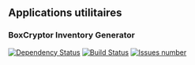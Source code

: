 ## Applications utilitaires

### BoxCryptor Inventory Generator
<a href='https://www.versioneye.com/user/projects/566861c7fdeb51003200008e#tab-dependencies'><img src='https://www.versioneye.com/user/projects/566861c7fdeb51003200008e/badge.svg?style=flat' alt="Dependency Status" /></a>
<a href='https://github.com/vzwingma/utilitaires'><img src='https://api.travis-ci.org/vzwingma/utilitaires.svg?branch=master' alt='Build Status' /></a>
<a href='https://github.com/vzwingma/utilitaires/issues'><img src='http://githubbadges.herokuapp.com/vzwingma/utilitaires/issues?style=square' alt='Issues number' /></a>
